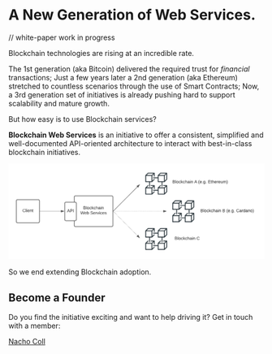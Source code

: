 # A New Generation of Web Services.

// white-paper work in progress

Blockchain technologies are rising at an incredible rate.

The 1st generation (aka Bitcoin) delivered the required trust for *financial* transactions; Just a few years later a 2nd generation (aka Ethereum) stretched to countless scenarios through the use of Smart Contracts; Now, a 3rd generation set of initiatives is already pushing hard to support scalability and mature growth.

But how easy is to use Blockchain services?

**Blockchain Web Services** is an initiative to offer a consistent, simplified and well-documented API-oriented architecture to interact with best-in-class blockchain initiatives.

![Blockchain Web Services API](img/API_BlockchainWS.png)

So we end extending Blockchain adoption.

## Become a Founder

Do you find the initiative exciting and want to help driving it? Get in touch with a member:

[Nacho Coll](https://www.linkedin.com/in/nacho-coll/)
